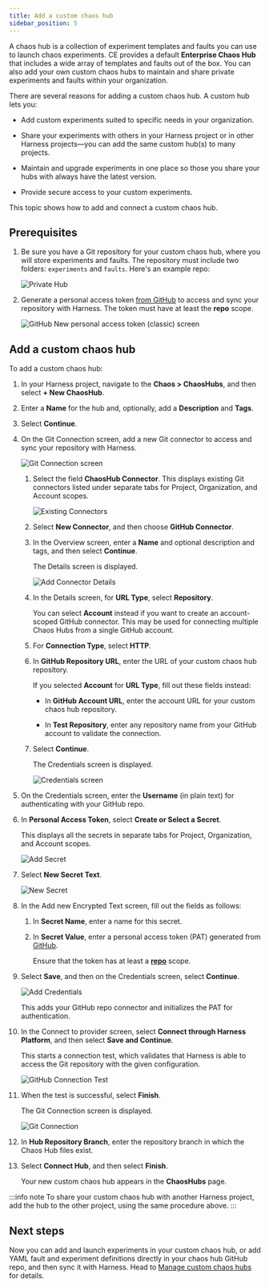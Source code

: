 ```yaml
---
title: Add a custom chaos hub
sidebar_position: 5
---
```


A chaos hub is a collection of experiment templates and faults you can use to launch chaos experiments. CE provides a default **Enterprise Chaos Hub** that includes a wide array of templates and faults out of the box. You can also add your own custom chaos hubs to maintain and share private experiments and faults within your organization.

There are several reasons for adding a custom chaos hub. A custom hub lets you:

* Add custom experiments suited to specific needs in your organization.

* Share your experiments with others in your Harness project or in other Harness projects—you can add the same custom hub(s) to many projects.

* Maintain and upgrade experiments in one place so those you share your hubs with always have the latest version.

* Provide secure access to your custom experiments.

This topic shows how to add and connect a custom chaos hub. 

## Prerequisites

1. Be sure you have a Git repository for your custom chaos hub, where you will store experiments and faults. The repository must include two folders: `experiments` and `faults`. Here's an example repo:

	![Private Hub](./static/add-chaos-hub/private-hub.png)

1. Generate a personal access token [from GitHub](https://github.com/settings/tokens) to access and sync your repository with Harness. The token must have at least the **repo** scope.

	![GitHub New personal access token (classic) screen](./static/add-chaos-hub/github-access-token.png)


## Add a custom chaos hub

To add a custom chaos hub:

1. In your Harness project, navigate to the **Chaos > ChaosHubs**, and then select **+ New ChaosHub**.

1. Enter a **Name** for the hub and, optionally, add a **Description** and **Tags**.

1. Select **Continue**.

1. On the Git Connection screen, add a new Git connector to access and sync your repository with Harness. 

	![Git Connection screen](./static/add-chaos-hub/initial-git-connection-screen.png)

	1. Select the field **ChaosHub Connector**. This displays existing Git connectors listed under separate tabs for Project, Organization, and Account scopes. 

		![Existing Connectors](./static/add-chaos-hub/existing-connectors.png)

	1. Select **New Connector**, and then choose **GitHub Connector**.

	1. In the Overview screen, enter a **Name** and optional description and tags, and then select **Continue**.

		The Details screen is displayed.

		![Add Connector Details](./static/add-chaos-hub/add-connector-details.png)

	1. In the Details screen, for **URL Type**, select **Repository**. 

		You can select **Account** instead if you want to create an account-scoped GitHub connector. This may be used for connecting multiple Chaos Hubs from a single GitHub account. 

	1. For **Connection Type**, select **HTTP**. 

	1. In **GitHub Repository URL**, enter the URL of your custom chaos hub repository.

		If you selected **Account** for **URL Type**, fill out these fields instead:

		* In **GitHub Account URL**, enter the account URL for your custom chaos hub repository.  

		* In **Test Repository**, enter any repository name from your GitHub account to validate the connection.

	1. Select **Continue**.

		The Credentials screen is displayed.

		![Credentials screen](./static/add-chaos-hub/github-con-credentials.png)

1. On the Credentials screen, enter the **Username** (in plain text) for authenticating with your GitHub repo.

1. In **Personal Access Token**, select **Create or Select a Secret**.

	This displays all the secrets in separate tabs for Project, Organization, and Account scopes. 

	![Add Secret](./static/add-chaos-hub/add-secret.png)

1. Select **New Secret Text**.

	![New Secret](./static/add-chaos-hub/new-secret.png)

1. In the Add new Encrypted Text screen, fill out the fields as follows:

	1. In **Secret Name**, enter a name for this secret.
	1. In **Secret Value**, enter a personal access token (PAT) generated from [GitHub](https://github.com/settings/tokens).

		Ensure that the token has at least a [**repo**](#prerequisites) scope. 

1. Select **Save**, and then on the Credentials screen, select **Continue**.

	![Add Credentials](./static/add-chaos-hub/add-credentials.png)

	This adds your GitHub repo connector and initializes the PAT for authentication. 

1. In the Connect to provider screen, select **Connect through Harness Platform**, and then select **Save and Continue**.

	This starts a connection test, which validates that Harness is able to access the Git repository with the given configuration. 

	![GitHub Connection Test](./static/add-chaos-hub/github-connection-test.png)

1. When the test is successful, select **Finish**.	

	The Git Connection screen is displayed. 

	![Git Connection](./static/add-chaos-hub/git-connection.png)

1. In **Hub Repository Branch**, enter the repository branch in which the Chaos Hub files exist. 
1. Select **Connect Hub**, and then select **Finish**.

	Your new custom chaos hub appears in the **ChaosHubs** page.

:::info note
To share your custom chaos hub with another Harness project, add the hub to the other project, using the same procedure above.
:::

## Next steps

Now you can add and launch experiments in your custom chaos hub, or add YAML fault and experiment definitions directly in your chaos hub GitHub repo, and then sync it with Harness. Head to [Manage custom chaos hubs](/docs/chaos-engineering/configure-chaos-experiments/chaos-hubs/manage-hub) for details.
